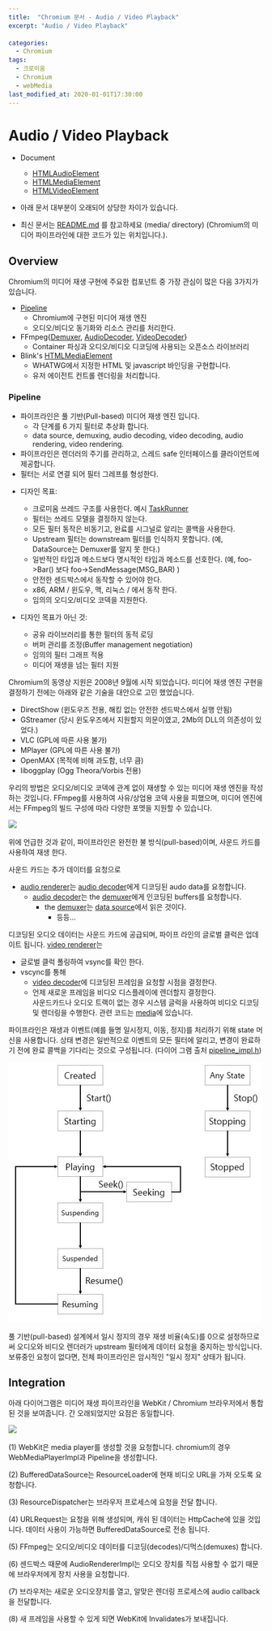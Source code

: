 ```yaml
---
title:  "Chromium 문서 - Audio / Video Playback"
excerpt: "Audio / Video Playback"

categories:
  - Chromium
tags:
  - 크로미움
  - Chromium
  - webMedia
last_modified_at: 2020-01-01T17:30:00
---
```

# Audio / Video Playback
* Document
  * [HTMLAudioElement](https://html.spec.whatwg.org/#htmlaudioelement)
  * [HTMLMediaElement](https://html.spec.whatwg.org/#htmlmediaelement)
  * [HTMLVideoElement](https://html.spec.whatwg.org/#htmlvideoelement)
  
* 아래 문서 대부분이 오래되어 상당한 차이가 있습니다. 
* 최신 문서는 [README.md](https://chromium.googlesource.com/chromium/src/+/master/media/README.md) 를 참고하세요 (media/ directory) (Chromium의 미디어 파이프라인에 대한 코드가 있는 위치입니다.).

## Overview
Chromium의 미디어 재생 구현에 주요한 컴포넌트 중 가장 관심이 많은 다음 3가지가 있습니다. 

- [Pipeline](https://cs.chromium.org/chromium/src/media/base/pipeline.h)  
  - Chromium에 구현된 미디어 재생 엔진  
  - 오디오/비디오 동기화와 리소스 관리를 처리한다.
- FFmpeg{[Demuxer](https://cs.chromium.org/chromium/src/media/filters/ffmpeg_demuxer.h), [AudioDecoder](https://cs.chromium.org/chromium/src/media/filters/ffmpeg_audio_decoder.h), [VideoDecoder](https://cs.chromium.org/chromium/src/media/filters/ffmpeg_video_decoder.h)}  
  - Container 파싱과 오디오/비디오 디코딩에 사용되는 오픈소스 라이브러리
- Blink's [HTMLMediaElement](https://cs.chromium.org/chromium/src/third_party/WebKit/Source/core/html/media/HTMLMediaElement.h)  
  - WHATWG에서 지정한 HTML 및 javascript 바인딩을 구현합니다.   
  - 유저 에이전트 컨트롤 렌더링을 처리합니다.
  
### Pipeline
* 파이프라인은 풀 기반(Pull-based) 미디어 재생 엔진 입니다. 
  * 각 단계를 6 가지 필터로 추상화 합니다. 
  * data source, demuxing, audio decoding, video decoding, audio rendering, video rendering.
* 파이프라인은 렌더러의 주기를 관리하고, 스레드 safe 인터페이스를 클라이언트에 제공합니다.
* 필터는 서로 연결 되어 필터 그레프를 형성한다. 

- 디자인 목표:  
  - 크로미움 쓰레드 구조를 사용한다. 예시 [TaskRunner](https://cs.chromium.org/chromium/src/base/task_runner.h)
  - 필터는 쓰레드 모델을 결정하지 않는다.   
  - 모든 필터 동작은 비동기고, 완료를 시그널로 알리는 콜백을 사용한다.   
  - Upstream 필터는 downstream 필터를 인식하지 못합니다. (예, DataSource는 Demuxer를 알지 못 한다.)  
  - 일반적인 타입과 메소드보다 명시적인 타입과 메소드를 선호한다. (예, foo->Bar() 보다 foo->SendMessage(MSG_BAR) )  
  - 안전한 센드박스에서 동작할 수 있어야 한다. 
  - x86, ARM /  윈도우, 맥, 리눅스 / 에서 동작 한다.
  - 임의의 오디오/비디오 코덱을 지원한다. 
 
- 디자인 목표가 아닌 것:  
  - 공유 라이브러리를 통한 필터의 동적 로딩 
  - 버퍼 관리를 조정(Buffer management negotiation)    
  - 임의의 필터 그래프 적용  
  - 미디어 재생을 넘는 필터 지원
  
Chromium의 동영상 지원은 2008년 9월에 시작 되었습니다. 
미디어 재생 엔진 구현을 결정하기 전에는 아래와 같은 기술을 대안으로 고민 했었습니다. 
  - DirectShow (윈도우즈 전용, 해킹 없는 안전한 센드박스에서 실행 안됨)
  - GStreamer (당시 윈도우즈에서 지원할지 의문이였고, 2Mb의 DLL의 의존성이 있었다.)
  - VLC (GPL에 따른 사용 불가)
  - MPlayer (GPL에 따른 사용 불가)
  - OpenMAX (목적에 비해 과도함, 너무 큼)
  - liboggplay (Ogg Theora/Vorbis 전용)
  
우리의 방법은 오디오/비디오 코덱에 관계 없이 재생할 수 있는 미디어 재생 엔진을 작성하는 것입니다. 
FFmpeg를 사용하여 사유/상업용 코덱 사용을 피했으며, 미디어 엔진에서는 FFmpeg의 빌드 구성에 따라 다양한 포멧을 지원할 수 있습니다.


![](https://www.chromium.org/_/rsrc/1259798424559/developers/design-documents/video/video_stack_arch.png)

위에 언급한 것과 같이, 파이프라인은 완전한 불 방식(pull-based)이며, 사운드 카드를 사용하여 재생 한다. 

사운드 카드는 추가 데이터를 요청으로 
* [audio renderer](https://cs.chromium.org/chromium/src/media/base/audio_renderer.h)는 [audio decoder](https://cs.chromium.org/chromium/src/media/base/audio_decoder.h)에게 디코딩된 audo data를 요청합니다. 
  * [audio decoder](https://cs.chromium.org/chromium/src/media/base/audio_decoder.h)는 the [demuxer](https://cs.chromium.org/chromium/src/media/base/demuxer.h)에게 인코딩된 buffers를 요청합니다. 
    * the [demuxer](https://cs.chromium.org/chromium/src/media/base/demuxer.h)는 [data source](https://cs.chromium.org/chromium/src/media/base/data_source.h)에서 읽은 것이다. 
      * 등등...


디코딩된 오디오 데이터는 사운드 카드에 공급되며, 파이프 라인의 글로벌 클럭은 업데이트 됩니다. 
[video renderer](https://cs.chromium.org/chromium/src/media/base/video_renderer.h)는
* 글로벌 클럭 폴링하여 vsync를 확인 한다. 
* vscync를 통해 
  * [video decoder](https://cs.chromium.org/chromium/src/media/base/video_decoder.h)에 디코딩된 프레임을 요청할 시점을 결정한다. 
  * 언제 새로운 프레임을 비디오 디스플레이에 렌더할지 결정한다.   
사운드카드나 오디오 트랙이 없는 경우 시스템 글럭을 사용하여 비디오 디코딩 및 렌더링을 수행한다. 
관련 코드는 [media](https://cs.chromium.org/chromium/src/media/)에 있습니다. 


파이프라인은 재생과 이벤트(예를 들명 일시정지, 이동, 정지)를 처리하기 위해 state 머신을 사용합니다. 
상태 변경은 일반적으로 이벤트의 모든 필터에 알리고, 변경이 완료하기 전에 완료 콜백을 기다리는 것으로 구성됩니다. 
(다이어 그램 출처 [pipeline_impl.h](https://cs.chromium.org/chromium/src/media/base/pipeline_impl.h)) 

![](https://github.com/realbj/realbj.github.io/blob/master/assets/images/playbackState.JPG)

풀 기반(pull-based) 설계에서 일시 정지의 경우 재생 비율(속도)를 0으로 설정하므로써 오디오와 비디오 렌더러가 upstream 필터에게 데이터 요청을 중지하는 방식입니다. 보류중인 요청이 없다면, 전체 파이프라인은 암시적인 "일시 정지" 상태가 됩니다. 


## Integration
아래 다이어그램은 미디어 재생 파이프라인을 WebKit / Chromium 브라우저에서 통합된 것을 보여줍니다. 간 오래되었지만 요점은 동일합니다. 

![](https://www.chromium.org/_/rsrc/1259966540019/developers/design-documents/video/video_stack_chrome.png)

(1) WebKit은 media player를 생성할 것을 요청합니다. chromium의 경우 WebMediaPlayerImpl과 Pipeline을 생성합니다. 

(2) BufferedDataSource는 ResourceLoader에 현재 비디오 URL을 가져 오도록 요청합니다. 

(3) ResourceDispatcher는 브라우저 프로세스에 요청을 전달 합니다. 

(4) URLRequest는 요청을 위해 생성되며, 캐쉬 된 데이터는 HttpCache에 있을 것입니다. 데이터 사용이 가능하면 BufferedDataSource로 전송 됩니다. 

(5) FFmpeg는 오디오/비디오 데이터를 디코딩(decodes)/디먹스(demuxes) 합니다.

(6) 센드박스 때문에 AudioRendererImpl는 오디오 장치를 직접 사용할 수 없기 때문에 브라우저에게 장치 사용을 요청합니다. 

(7) 브라우저는 새로운 오디오장치를 열고, 알맞은 렌더링 프로세스에 audio callback을 전달합니다. 

(8) 새 프레임을 사용할 수 있게 되면 WebKit에 Invalidates가 보내집니다. 
